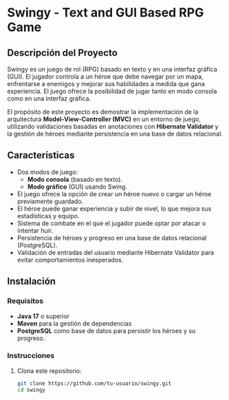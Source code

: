 # Swingy - Text and GUI Based RPG Game

## Descripción del Proyecto

Swingy es un juego de rol (RPG) basado en texto y en una interfaz gráfica (GUI). El jugador controla a un héroe que debe navegar por un mapa, enfrentarse a enemigos y mejorar sus habilidades a medida que gana experiencia. El juego ofrece la posibilidad de jugar tanto en modo consola como en una interfaz gráfica.

El propósito de este proyecto es demostrar la implementación de la arquitectura **Model-View-Controller (MVC)** en un entorno de juego, utilizando validaciones basadas en anotaciones con **Hibernate Validator** y la gestión de héroes mediante persistencia en una base de datos relacional.

## Características

- Dos modos de juego: 
  - **Modo consola** (basado en texto).
  - **Modo gráfico** (GUI) usando Swing.
- El juego ofrece la opción de crear un héroe nuevo o cargar un héroe previamente guardado.
- El héroe puede ganar experiencia y subir de nivel, lo que mejora sus estadísticas y equipo.
- Sistema de combate en el que el jugador puede optar por atacar o intentar huir.
- Persistencia de héroes y progreso en una base de datos relacional (PostgreSQL).
- Validación de entradas del usuario mediante Hibernate Validator para evitar comportamientos inesperados.

## Instalación

### Requisitos

- **Java 17** o superior
- **Maven** para la gestión de dependencias
- **PostgreSQL** como base de datos para persistir los héroes y su progreso.
  
### Instrucciones

1. Clona este repositorio:

   ```bash
   git clone https://github.com/tu-usuario/swingy.git
   cd swingy
